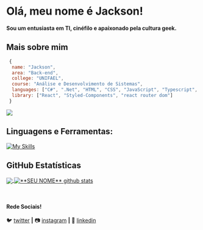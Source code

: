 #  Olá, meu nome é <strong>Jackson!</strong>

**Sou um entusiasta em TI, cinéfilo e apaixonado pela cultura geek.**

## Mais sobre mim



````js
 {
  name: "Jackson",
  area: "Back-end",
  college: "UNIFAEL",
  course: "Análise e Desenvolvimento de Sistemas",
  languages: ["C#", ".Net", "HTML", "CSS", "JavaScript", "Typescript", "C"],
  library: ["React", "Styled-Components", "react router dom"]
 }
````
<img  max-width="120" src="https://media.giphy.com/media/JIX9t2j0ZTN9S/giphy.gif" />

## **Linguagens e Ferramentas:**  


[![My Skills](https://skillicons.dev/icons?i=html,css,js,ts,react,cs,dotnet,c,raspberrypi)](https://skillicons.dev)
<!--
<code><img height="32" src="https://raw.githubusercontent.com/github/explore/80688e429a7d4ef2fca1e82350fe8e3517d3494d/topics/nodejs/nodejs.png" alt="Nodejs"/></code>
<code><img height="32" src="https://raw.githubusercontent.com/github/explore/80688e429a7d4ef2fca1e82350fe8e3517d3494d/topics/angular/angular.png" alt="Angular"/></code>
<code><img height="32" src="https://raw.githubusercontent.com/github/explore/80688e429a7d4ef2fca1e82350fe8e3517d3494d/topics/mysql/mysql.png" alt="MySQL"/></code>
<code><img height="32" src="https://raw.githubusercontent.com/github/explore/80688e429a7d4ef2fca1e82350fe8e3517d3494d/topics/postgresql/postgresql.png" alt="PostegreSQL"/></code>
<code><img height="32" src="https://raw.githubusercontent.com/github/explore/80688e429a7d4ef2fca1e82350fe8e3517d3494d/topics/mongodb/mongodb.png" alt="MongoDB"/></code>

https://github.com/tandpfun/skill-icons
-->

## **GitHub Estatísticas**

<a href="https://github.com/Gurupreet">
  <img align="center" src="https://github-readme-stats.vercel.app/api/top-langs/?username=jacks0nsilva&theme=dracula&hide_langs_below=1" />
</a>

<a href="https://github.com/Gurupreet">
 <img align="center" src="https://github-readme-stats.vercel.app/api?username=jacks0nsilva&show_icons=true&theme=dracula&line_height=27" alt="**SEU NOME** github stats"/>
</a>

[twitter]: https://twitter.com/SEUTWITTER
[instagram]: https://www.instagram.com/jacks0n_ss/
[linkedin]: https://www.linkedin.com/in/jacksonn-silva/
<br>

#### Rede Sociais!


🐦 [twitter][twitter] **|** 
📷 [instagram][instagram] **|** 
👔 [linkedin][linkedin]

